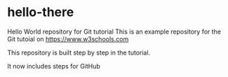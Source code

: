 # hello-there
Hello World repository for Git tutorial
This is an example repository for the Git tutoial on https://www.w3schools.com

This repository is built step by step in the tutorial.

It now includes steps for GitHub
